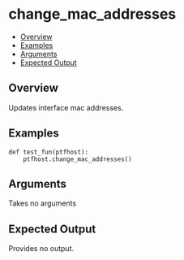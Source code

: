# change_mac_addresses

- [Overview](#overview)
- [Examples](#examples)
- [Arguments](#arguments)
- [Expected Output](#expected-output)

## Overview
Updates interface mac addresses.

## Examples
```
def test_fun(ptfhost):
    ptfhost.change_mac_addresses()
```

## Arguments
Takes no arguments

## Expected Output
Provides no output.